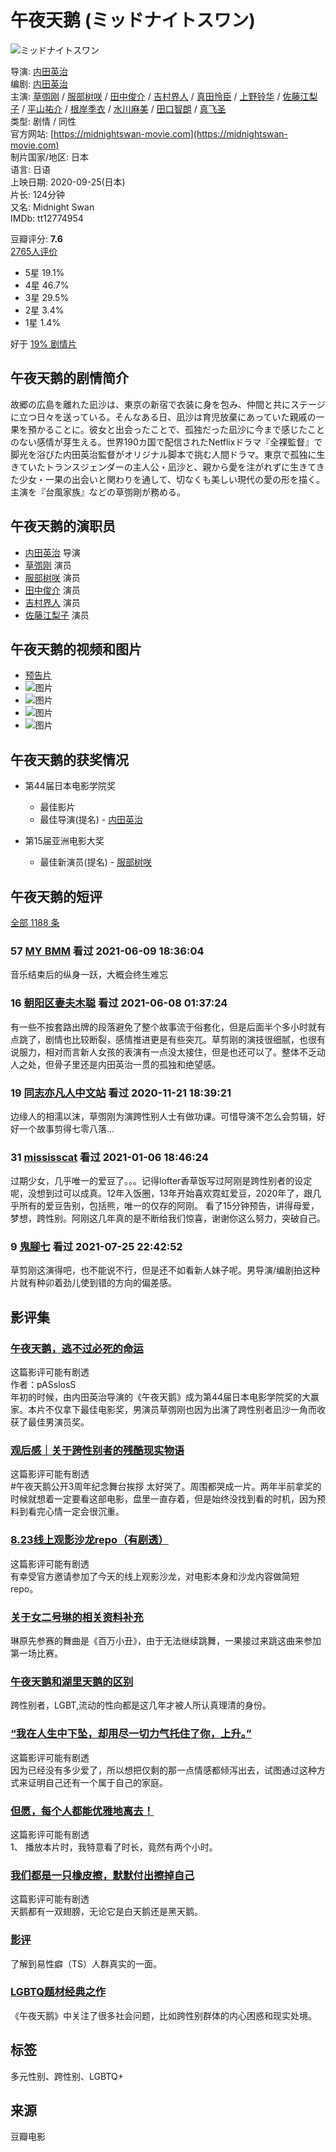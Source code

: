 # 午夜天鹅 (ミッドナイトスワン)

![ミッドナイトスワン](https://img9.doubanio.com/view/photo/s_ratio_poster/public/p2614297584.webp)

导演: [内田英治](https://www.douban.com/personage/27482179/)  
编剧: [内田英治](https://www.douban.com/personage/27482179/)  
主演: [草彅刚](https://www.douban.com/personage/27215773/) / [服部树咲](https://www.douban.com/personage/35243076/) / [田中俊介](https://www.douban.com/personage/27579415/) / [吉村界人](https://www.douban.com/personage/27501587/) / [真田怜臣](/subject_search?search_text=%E7%9C%9F%E7%94%B0%E6%80%9D%E8%87%A3) / [上野铃华](/subject_search?search_text=%E4%B8%8A%E9%87%8E%E9%93%83%E5%8D%8E) / [佐藤江梨子](https://www.douban.com/personage/27381106/) / [平山祐介](https://www.douban.com/personage/27249243/) / [根岸季衣](https://www.douban.com/personage/27213990/) / [水川麻美](https://www.douban.com/personage/27229316/) / [田口智朗](https://www.douban.com/personage/27243430/) / [真飞圣](https://www.douban.com/personage/27493479/)  
类型: 剧情 / 同性  
官方网站: [https://midnightswan-movie.com](https://midnightswan-movie.com)  
制片国家/地区: 日本  
语言: 日语  
上映日期: 2020-09-25(日本)  
片长: 124分钟  
又名: Midnight Swan  
IMDb: tt12774954  

豆瓣评分: **7.6**  
[2765人评价](comments)  
- 5星 19.1%
- 4星 46.7%
- 3星 29.5%
- 2星 3.4%
- 1星 1.4%  

好于 [19% 剧情片](/typerank?type_name=剧情&type=11&interval_id=20:10&action=)

## 午夜天鹅的剧情简介

故郷の広島を離れた凪沙は、東京の新宿で衣装に身を包み、仲間と共にステージに立つ日々を送っている。そんなある日、凪沙は育児放棄にあっていた親戚の一果を預かることに。彼女と出会ったことで、孤独だった凪沙に今まで感じたことのない感情が芽生える。世界190カ国で配信されたNetflixドラマ『全裸監督』で脚光を浴びた内田英治監督がオリジナル脚本で挑む人間ドラマ。東京で孤独に生きていたトランスジェンダーの主人公・凪沙と、親から愛を注がれずに生きてきた少女・一果の出会いと関わりを通して、切なくも美しい現代の愛の形を描く。主演を『台風家族』などの草彅剛が務める。

## 午夜天鹅的演职员

- [内田英治](https://www.douban.com/personage/27482179/) 导演
- [草彅刚](https://www.douban.com/personage/27215773/) 演员
- [服部树咲](https://www.douban.com/personage/35243076/) 演员
- [田中俊介](https://www.douban.com/personage/27579415/) 演员
- [吉村界人](https://www.douban.com/personage/27501587/) 演员
- [佐藤江梨子](https://www.douban.com/personage/27381106/) 演员

## 午夜天鹅的视频和图片

- [预告片](https://movie.douban.com/trailer/268951/#content)
- ![图片](https://img2.doubanio.com/view/photo/sqxs/public/p2635887301.webp)
- ![图片](https://img9.doubanio.com/view/photo/sqxs/public/p2635887276.webp)
- ![图片](https://img3.doubanio.com/view/photo/sqxs/public/p2635990602.webp)
- ![图片](https://img1.doubanio.com/view/photo/sqxs/public/p2635989478.webp)

## 午夜天鹅的获奖情况

- 第44届日本电影学院奖
  - 最佳影片
  - 最佳导演(提名) - [内田英治](https://www.douban.com/personage/27482179/)
  
- 第15届亚洲电影大奖
  - 最佳新演员(提名) - [服部树咲](https://www.douban.com/personage/35243076/)

## 午夜天鹅的短评

[全部 1188 条](https://movie.douban.com/subject/34858550/comments?status=P)

### 57 [MY BMM](https://www.douban.com/people/2471325/) 看过 2021-06-09 18:36:04

音乐结束后的纵身一跃，大概会终生难忘

### 16 [朝阳区妻夫木聪](https://www.douban.com/people/Invisible___/) 看过 2021-06-08 01:37:24

有一些不按套路出牌的段落避免了整个故事流于俗套化，但是后面半个多小时就有点跳了，剧情也比较断裂，感情推进更是有些突兀。草剪刚的演技很细腻，也很有说服力，相对而言新人女孩的表演有一点没太接住，但是也还可以了。整体不乏动人之处，但骨子里还是内田英治一贯的孤独和绝望感。

### 19 [同志亦凡人中文站](https://www.douban.com/people/3540441/) 看过 2020-11-21 18:39:21

边缘人的相濡以沫，草彅刚为演跨性别人士有做功课。可惜导演不怎么会剪辑，好好一个故事剪得七零八落...

### 31 [mississcat](https://www.douban.com/people/70132292/) 看过 2021-01-06 18:46:24

过期少女，几乎唯一的爱豆了。。。记得lofter香草饭写过阿刚是跨性别者的设定呢，没想到过可以成真。12年入饭圈，13年开始喜欢霓虹爱豆，2020年了，跟几乎所有的爱豆告别，包括熊，唯一的仅存的阿刚。 看了15分钟预告，讲得母爱，梦想，跨性别。阿刚这几年真的是不断给我们惊喜，谢谢你这么努力，突破自己。

### 9 [鬼腳七](https://www.douban.com/people/pedant/) 看过 2021-07-25 22:42:52

草剪刚这演得吧，也不能说不行，但是还不如看新人妹子呢。男导演/编剧拍这种片就有种卯着劲儿使到错的方向的偏差感。

## 影评集

### [午夜天鹅，逃不过必死的命运](https://movie.douban.com/review/13690241/)

这篇影评可能有剧透  
作者：pASslosS  
年初的时候，由内田英治导演的《午夜天鹅》成为第44届日本电影学院奖的大赢家。本片不仅拿下最佳电影奖，男演员草彅刚也因为出演了跨性别者凪沙一角而收获了最佳男演员奖。

### [观后感｜关于跨性别者的残酷现实物语](https://movie.douban.com/review/15483621/)

这篇影评可能有剧透  
#午夜天鹅公开3周年纪念舞台挨拶 太好哭了。周围都哭成一片。两年半前拿奖的时候就想着一定要看这部电影，盘里一直存着，但是始终没找到看的时机，因为预料到看完心情一定会很沉重。

### [8.23线上观影沙龙repo（有剧透）](https://movie.douban.com/review/12822328/)

这篇影评可能有剧透  
有幸受官方邀请参加了今天的线上观影沙龙，对电影本身和沙龙内容做简短repo。

### [关于女二号琳的相关资料补充](https://movie.douban.com/review/13903158/)

琳原先参赛的舞曲是《百万小丑》，由于无法继续跳舞，一果接过来跳这曲来参加第一场比赛。

### [午夜天鹅和湖里天鹅的区别](https://movie.douban.com/review/13653281/)

跨性别者，LGBT,流动的性向都是这几年才被人所认真理清的身份。

### [“我在人生中下坠，却用尽一切力气托住了你，上升。”](https://movie.douban.com/review/14414691/)

这篇影评可能有剧透  
因为已经没有多少爱了，所以想把仅剩的那一点情感都倾泻出去，试图通过这种方式来证明自己还有一个属于自己的家庭。

### [但愿，每个人都能优雅地离去！](https://movie.douban.com/review/13903100/)

这篇影评可能有剧透  
1、 播放本片时，我特意看了时长，竟然有两个小时。

### [我们都是一只橡皮擦，默默付出擦掉自己](https://movie.douban.com/review/13871051/)

这篇影评可能有剧透  
天鹅都有一双翅膀，无论它是白天鹅还是黑天鹅。

### [影评](https://movie.douban.com/review/13830219/)

了解到易性癖（TS）人群真实的一面。

### [LGBTQ题材经典之作](https://movie.douban.com/review/13706476/)

《午夜天鹅》中关注了很多社会问题，比如跨性别群体的内心困惑和现实处境。

## 标签
多元性别、跨性别、LGBTQ+

## 来源
豆瓣电影